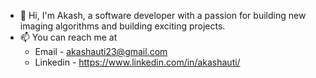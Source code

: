 - 👋 Hi, I'm Akash, a software developer with a passion for building new imaging algorithms and building exciting projects.
- 📫 You can reach me at
    - Email - akashauti23@gmail.com
    - Linkedin - https://www.linkedin.com/in/akashauti/

<!--
**akashauti23/akashauti23** is a ✨ _special_ ✨ repository because its `README.md` (this file) appears on your GitHub profile.

Here are some ideas to get you started:

- 🔭 I’m currently working on ...
- 🌱 I’m currently learning ...
- 👯 I’m looking to collaborate on ...
- 🤔 I’m looking for help with ...
- 💬 Ask me about ...
- 📫 How to reach me: ...
- 😄 Pronouns: ...
- ⚡ Fun fact: ...
-->
